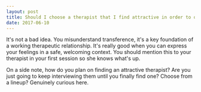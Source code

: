 ```yaml
---
layout: post
title: Should I choose a therapist that I find attractive in order to overcome my anxiety of talking to women I find attractive?
date: 2017-06-10
---
```


<p>It's not a bad idea. You misunderstand transference, it's a key foundation of a working therapeutic relationship. It's really good when you can express your feelings in a safe, welcoming context. You should mention this to your therapist in your first session so she knows what's up.</p><p>On a side note, how do you plan on finding an attractive therapist? Are you just going to keep interviewing them until you finally find one? Choose from a lineup? Genuinely curious here.</p>

